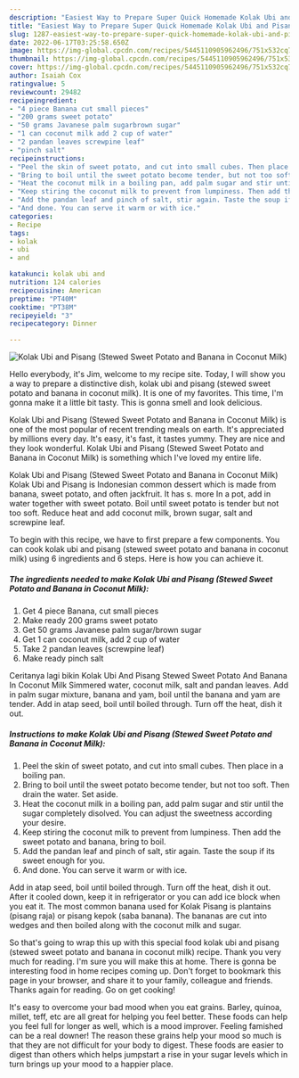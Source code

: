 ```yaml
---
description: "Easiest Way to Prepare Super Quick Homemade Kolak Ubi and Pisang (Stewed Sweet Potato and Banana in Coconut Milk)"
title: "Easiest Way to Prepare Super Quick Homemade Kolak Ubi and Pisang (Stewed Sweet Potato and Banana in Coconut Milk)"
slug: 1287-easiest-way-to-prepare-super-quick-homemade-kolak-ubi-and-pisang-stewed-sweet-potato-and-banana-in-coconut-milk
date: 2022-06-17T03:25:58.650Z
image: https://img-global.cpcdn.com/recipes/5445110905962496/751x532cq70/kolak-ubi-and-pisang-stewed-sweet-potato-and-banana-in-coconut-milk-recipe-main-photo.jpg
thumbnail: https://img-global.cpcdn.com/recipes/5445110905962496/751x532cq70/kolak-ubi-and-pisang-stewed-sweet-potato-and-banana-in-coconut-milk-recipe-main-photo.jpg
cover: https://img-global.cpcdn.com/recipes/5445110905962496/751x532cq70/kolak-ubi-and-pisang-stewed-sweet-potato-and-banana-in-coconut-milk-recipe-main-photo.jpg
author: Isaiah Cox
ratingvalue: 5
reviewcount: 29482
recipeingredient:
- "4 piece Banana cut small pieces"
- "200 grams sweet potato"
- "50 grams Javanese palm sugarbrown sugar"
- "1 can coconut milk add 2 cup of water"
- "2 pandan leaves screwpine leaf"
- "pinch salt"
recipeinstructions:
- "Peel the skin of sweet potato, and cut into small cubes. Then place in a boiling pan."
- "Bring to boil until the sweet potato become tender, but not too soft. Then drain the water. Set aside."
- "Heat the coconut milk in a boiling pan, add palm sugar and stir until the sugar completely disolved. You can adjust the sweetness according your desire."
- "Keep stiring the coconut milk to prevent from lumpiness. Then add the sweet potato and banana, bring to boil."
- "Add the pandan leaf and pinch of salt, stir again. Taste the soup if its sweet enough for you."
- "And done. You can serve it warm or with ice."
categories:
- Recipe
tags:
- kolak
- ubi
- and

katakunci: kolak ubi and 
nutrition: 124 calories
recipecuisine: American
preptime: "PT40M"
cooktime: "PT38M"
recipeyield: "3"
recipecategory: Dinner

---
```



![Kolak Ubi and Pisang (Stewed Sweet Potato and Banana in Coconut Milk)](https://img-global.cpcdn.com/recipes/5445110905962496/751x532cq70/kolak-ubi-and-pisang-stewed-sweet-potato-and-banana-in-coconut-milk-recipe-main-photo.jpg)

Hello everybody, it's Jim, welcome to my recipe site. Today, I will show you a way to prepare a distinctive dish, kolak ubi and pisang (stewed sweet potato and banana in coconut milk). It is one of my favorites. This time, I'm gonna make it a little bit tasty. This is gonna smell and look delicious.

Kolak Ubi and Pisang (Stewed Sweet Potato and Banana in Coconut Milk) is one of the most popular of recent trending meals on earth. It's appreciated by millions every day. It's easy, it's fast, it tastes yummy. They are nice and they look wonderful. Kolak Ubi and Pisang (Stewed Sweet Potato and Banana in Coconut Milk) is something which I've loved my entire life.

Kolak Ubi and Pisang (Stewed Sweet Potato and Banana in Coconut Milk) Kolak Ubi and Pisang is Indonesian common dessert which is made from banana, sweet potato, and often jackfruit. It has s. more In a pot, add in water together with sweet potato. Boil until sweet potato is tender but not too soft. Reduce heat and add coconut milk, brown sugar, salt and screwpine leaf.


To begin with this recipe, we have to first prepare a few components. You can cook kolak ubi and pisang (stewed sweet potato and banana in coconut milk) using 6 ingredients and 6 steps. Here is how you can achieve it.

<!--inarticleads1-->

##### The ingredients needed to make Kolak Ubi and Pisang (Stewed Sweet Potato and Banana in Coconut Milk):

1. Get 4 piece Banana, cut small pieces
1. Make ready 200 grams sweet potato
1. Get 50 grams Javanese palm sugar/brown sugar
1. Get 1 can coconut milk, add 2 cup of water
1. Take 2 pandan leaves (screwpine leaf)
1. Make ready pinch salt


Ceritanya lagi bikin Kolak Ubi And Pisang Stewed Sweet Potato And Banana In Coconut Milk Simmered water, coconut milk, salt and pandan leaves. Add in palm sugar mixture, banana and yam, boil until the banana and yam are tender. Add in atap seed, boil until boiled through. Turn off the heat, dish it out. 

<!--inarticleads2-->

##### Instructions to make Kolak Ubi and Pisang (Stewed Sweet Potato and Banana in Coconut Milk):

1. Peel the skin of sweet potato, and cut into small cubes. Then place in a boiling pan.
1. Bring to boil until the sweet potato become tender, but not too soft. Then drain the water. Set aside.
1. Heat the coconut milk in a boiling pan, add palm sugar and stir until the sugar completely disolved. You can adjust the sweetness according your desire.
1. Keep stiring the coconut milk to prevent from lumpiness. Then add the sweet potato and banana, bring to boil.
1. Add the pandan leaf and pinch of salt, stir again. Taste the soup if its sweet enough for you.
1. And done. You can serve it warm or with ice.


Add in atap seed, boil until boiled through. Turn off the heat, dish it out. After it cooled down, keep it in refrigerator or you can add ice block when you eat it. The most common banana used for Kolak Pisang is plantains (pisang raja) or pisang kepok (saba banana). The bananas are cut into wedges and then boiled along with the coconut milk and sugar. 

So that's going to wrap this up with this special food kolak ubi and pisang (stewed sweet potato and banana in coconut milk) recipe. Thank you very much for reading. I'm sure you will make this at home. There is gonna be interesting food in home recipes coming up. Don't forget to bookmark this page in your browser, and share it to your family, colleague and friends. Thanks again for reading. Go on get cooking!

It's easy to overcome your bad mood when you eat grains. Barley, quinoa, millet, teff, etc are all great for helping you feel better. These foods can help you feel full for longer as well, which is a mood improver. Feeling famished can be a real downer! The reason these grains help your mood so much is that they are not difficult for your body to digest. These foods are easier to digest than others which helps jumpstart a rise in your sugar levels which in turn brings up your mood to a happier place.
